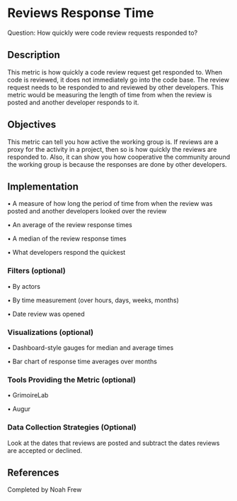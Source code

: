 # Reviews Response Time

Question: How quickly were code review requests responded to?

## Description
This metric is how quickly a code review request get responded to. When code is reviewed, it does not immediately go into the code base. The review request needs to be responded to and reviewed by other developers. This metric would be measuring the length of time from when the review is posted and another developer responds to it.

## Objectives
This metric can tell you how active the working group is. If reviews are a proxy for the activity in a project, then so is how quickly the reviews are responded to. Also, it can show you how cooperative the community around the working group is because the responses are done by other developers.

## Implementation
•	A measure of how long the period of time from when the review was posted and another developers looked over the review

•	An average of the review response times

•	A median of the review response times

•	What developers respond the quickest

### Filters (optional)
•	By actors

•	By time measurement (over hours, days, weeks, months)

•	Date review was opened

### Visualizations (optional)
•	Dashboard-style gauges for median and average times

•	Bar chart of response time averages over months

### Tools Providing the Metric (optional)
•	GrimoireLab

•	Augur

### Data Collection Strategies (Optional)
Look at the dates that reviews are posted and subtract the dates reviews are accepted or declined.

## References

Completed by Noah Frew
